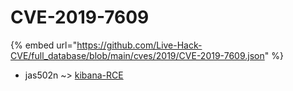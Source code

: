 # CVE-2019-7609
{% embed url="https://github.com/Live-Hack-CVE/full_database/blob/main/cves/2019/CVE-2019-7609.json" %}

* jas502n ~> [kibana-RCE](https://www.alice-snow.ru/2019/database/cve-2019-7609/kibana-rce-jas502n)
